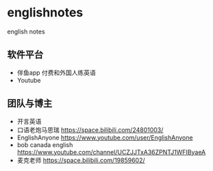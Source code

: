 # englishnotes
english notes


## 软件平台

- 伴鱼app 付费和外国人练英语
- Youtube

## 团队与博主

- 开言英语
- 口语老炮马思瑞 https://space.bilibili.com/24801003/
- EnglishAnyone https://www.youtube.com/user/EnglishAnyone
- bob canada english https://www.youtube.com/channel/UCZJJTxA36ZPNTJ1WFIByaeA
- 麦克老师 https://space.bilibili.com/19859602/
